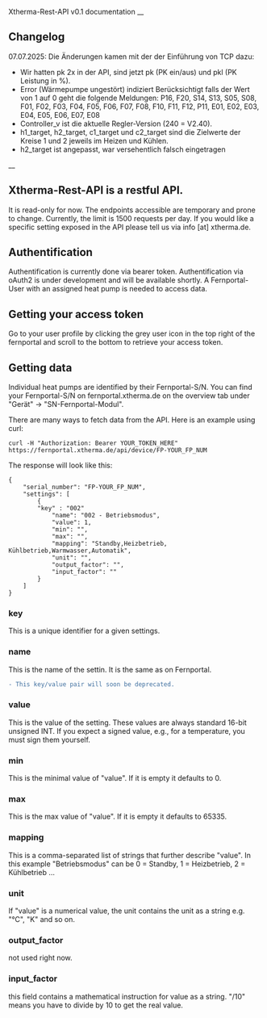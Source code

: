 Xtherma-Rest-API v0.1 documentation
__

## Changelog

07.07.2025: Die Änderungen kamen mit der der Einführung von TCP dazu:
- Wir hatten pk 2x in der API, sind jetzt pk (PK ein/aus) und pkl (PK Leistung in %).
- Error (Wärmepumpe ungestört) indiziert Berücksichtigt falls der Wert von 1 auf 0 geht die folgende Meldungen: P16, F20, S14, S13, S05, S08, F01, F02, F03, F04, F05, F06, F07, F08, F10, F11, F12, P11, E01, E02, E03, E04, E05, E06, E07, E08
- Controller_v ist die aktuelle Regler-Version (240 = V2.40).
- h1_target, h2_target, c1_target und c2_target sind die Zielwerte der Kreise 1 und 2 jeweils im Heizen und Kühlen.
- h2_target ist angepasst, war versehentlich falsch eingetragen

__

## Xtherma-Rest-API is a restful API. 
It is read-only for now.
The endpoints accessible are temporary and prone to change. Currently, the limit is 1500 requests per day.
If you would like a specific setting exposed in the API please tell us via info [at] xtherma.de.


## Authentification
Authentification is currently done via bearer token. 
Authentification via oAuth2 is under development and will be available shortly.
A Fernportal-User with an assigned heat pump is needed to access data. 

## Getting your access token
Go to your user profile by clicking the grey user icon in the top right of the fernportal and scroll to the bottom to retrieve your access token. 

## Getting data
Individual heat pumps are identified by their Fernportal-S/N. 
You can find your Fernportal-S/N on fernportal.xtherma.de
on the overview tab under "Gerät" -> "SN-Fernportal-Modul".

There are many ways to fetch data from the API. Here is an example using curl:
```
curl -H "Authorization: Bearer YOUR_TOKEN_HERE" https://fernportal.xtherma.de/api/device/FP-YOUR_FP_NUM
```
The response will look like this:

```
{
    "serial_number": "FP-YOUR_FP_NUM",
    "settings": [
		{
	    "key" : "002"	
            "name": "002 - Betriebsmodus",
            "value": 1,
            "min": "",
            "max": "",
            "mapping": "Standby,Heizbetrieb, Kühlbetrieb,Warmwasser,Automatik",
            "unit": "",
            "output_factor": "",
            "input_factor": ""
        }
    ]
}
```
### key
This is a unique identifier for a given settings. 

### name
This is the name of the settin. It is the same as on Fernportal.

```diff
- This key/value pair will soon be deprecated.
```
### value
This is the value of the setting. These values are always standard 16-bit unsigned INT. 
If you expect a signed value, e.g., for a temperature, you must sign them yourself.

### min
This is the minimal value of "value". If it is empty it defaults to 0.

### max 
This is the max value of "value". If it is empty it defaults to 65335.

### mapping
This is a comma-separated list of strings that further describe "value".
In this example "Betriebsmodus" can be 0 = Standby, 1 = Heizbetrieb, 2 = Kühlbetrieb ...

### unit
If "value" is a numerical value, the unit contains the unit as a string e.g. "°C", "K" and so on. 

### output_factor
not used right now.

### input_factor
this field contains a mathematical instruction for value as a string. "/10" means you have to divide by 10 to get the real value. 




